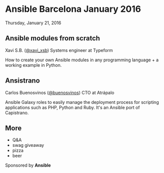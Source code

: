 # Ansible Barcelona January 2016

Thursday, January 21, 2016

## Ansible modules from scratch

Xavi S.B. ([@xavi_xsb](https://twitter.com/xavi_xsb)) Systems engineer at Typeform

How to create your own Ansible modules in any programming language + a working example in Python.

## Ansistrano

Carlos Buenosvinos ([@buenosvinos](https://twitter.com/buenosvinos)) CTO at Atrápalo

Ansible Galaxy roles to easily manage the deployment process for scripting applications such as PHP, Python and Ruby. It's an Ansible port of Capistrano.

## More

- Q&A
- swag giveaway
- pizza
- beer

Sponsored by **Ansible**
